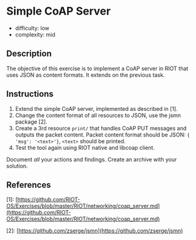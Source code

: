 # Simple CoAP Server

- difficulty: low
- complexity: mid

## Description

The objective of this exercise is to implement a CoAP server in RIOT that uses
JSON as content formats. It extends on the previous task.

## Instructions

1. Extend the simple CoAP server, implemented as described in \[1\].
2. Change the content format of all resources to JSON, use the jsmn package \[2\].
3. Create a 3rd resource `print/` that handles CoAP PUT messages and outputs the
   packet content. Packet content format should be JSON: `{ 'msg': '<text>'}`,
   `<text>` should be printed.
4. Test the tool again using RIOT native and libcoap client.

Document _all_ your actions and findings. Create an archive with your solution.

## References

\[1\]: [https://github.com/RIOT-OS/Exercises/blob/master/RIOT/networking/coap_server.md](https://github.com/RIOT-OS/Exercises/blob/master/RIOT/networking/coap_server.md)

\[2\]: [https://github.com/zserge/jsmn](https://github.com/zserge/jsmn)
